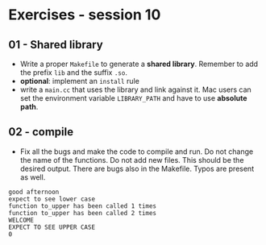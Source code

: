 # Exercises - session 10

## 01 - Shared library
- Write a proper `Makefile` to generate a **shared library**. Remember to add the prefix `lib` and the suffix `.so`.
- **optional**: implement an `install` rule 
- write a `main.cc` that uses the library and link against it. Mac users can set the environment variable `LIBRARY_PATH` and have to use **absolute path**.
## 02 - compile 
- Fix all the bugs and make the code to compile and run. Do not change the name of the functions. Do not add new files. This should be the desired output. There are bugs also in the Makefile. Typos are present as well.

```
good afternoon
expect to see lower case
function to_upper has been called 1 times
function to_upper has been called 2 times
WELCOME
EXPECT TO SEE UPPER CASE
0 
```
